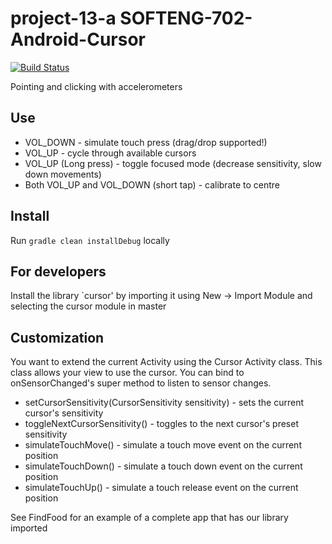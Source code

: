# project-13-a SOFTENG-702-Android-Cursor
[![Build Status](https://travis-ci.com/mkem114/SOFTENG-702-Android-Cursor.svg?token=4tn5PhULbqssssJGM5Gs&branch=master)](https://travis-ci.com/mkem114/SOFTENG-702-Android-Cursor)

Pointing and clicking with accelerometers

## Use

- VOL_DOWN - simulate touch press (drag/drop supported!)
- VOL_UP - cycle through available cursors
- VOL_UP (Long press) - toggle focused mode (decrease sensitivity, slow down movements)
- Both VOL_UP and VOL_DOWN (short tap) - calibrate to centre

## Install

Run `gradle clean installDebug` locally

## For developers

Install the library `cursor' by importing it using New -> Import Module and selecting the cursor module in master

## Customization

You want to extend the current Activity using the Cursor Activity class. This class allows your view to use the cursor.
You can bind to onSensorChanged's super method to listen to sensor changes.

- setCursorSensitivity(CursorSensitivity sensitivity) - sets the current cursor's sensitivity
- toggleNextCursorSensitivity() - toggles to the next cursor's preset sensitivity
- simulateTouchMove() - simulate a touch move event on the current position
- simulateTouchDown() - simulate a touch down event on the current position
- simulateTouchUp() - simulate a touch release event on the current position

See FindFood for an example of a complete app that has our library imported
